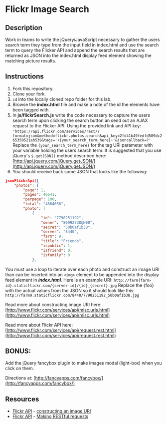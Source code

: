 # Flickr Image Search

## Description

Work in teams to write the jQuery/JavaScript necessary to gather the users search term they type from the input field in index.html and use the search term to query the Flicker API and append the search results that are returned as JSON into the index.html display feed element showing the matching picture results.

## Instructions

1. Fork this repository.
2. Clone your fork.
3. `cd` into the locally cloned repo folder for this lab.
4. Browse the **index.html** file and make a note of the id the elements have been tagged with.
5. In **js/flickrSearch.js** write the code necessary to capture the users search term upon clicking the search button an send out an AJAX request to the Flicker API. Using the provided link and API key:
`'https://api.flickr.com/services/rest/?format=json&method=flickr.photos.search&api_key=2fd41b49fedfd589dc265350521ab539&tags='+{your_search_term_here}+'&jsoncallback=?'`
Replace the `{your_search_term_here}` for the tag URI parameter with your variable holding the users search term. It is suggested that you use jQuery's `$.getJSON()` method described here: [http://api.jquery.com/jQuery.getJSON/](http://api.jquery.com/jQuery.getJSON/)
6. You should receive back some JSON that looks like the following:
```JSON
jsonFlickrApi({
    "photos": {
        "page": 1,
        "pages": 46641,
        "perpage": 100,
        "total": "4664056",
        "photo": [
            {
                "id": "7790251192",
                "owner": "80992738@N00",
                "secret": "50b0af1b38",
                "server": "8440",
                "farm": 9,
                "title": "Friends",
                "ispublic": 1,
                "isfriend": 0,
                "isfamily": 0
            },
```

You must use a loop to iterate over each photo and construct an image URI than can be inserted into an `<img>` element to be appended into the display feed element in ***index.html***. Here is an example URI:
`http://farm{farm-id}.staticflickr.com/{server-id}/{id}_{secret}.jpg`
Replace the {foo} with the actual values from the JSON so it should look like this:
`http://farm9.staticflickr.com/8440/7790251192_50b0af1b38.jpg`

Read more about constructing image URI here: [http://www.flickr.com/services/api/misc.urls.html](http://www.flickr.com/services/api/misc.urls.html)

Read more about Flickr API here: [http://www.flickr.com/services/api/request.rest.html](http://www.flickr.com/services/api/request.rest.html)

## BONUS:

Add the jQuery fancybox plugin to make images modal (light-box) when you click on them.

Directions at: [http://fancyapps.com/fancybox/](http://fancyapps.com/fancybox/)

## Resources
* [Flickr API](https://www.flickr.com/services/api/) - [constructing an image URI](https://www.flickr.com/services/api/misc.urls.html)
* [Flickr API](https://www.flickr.com/services/api/) - [Making RESTful requests](https://www.flickr.com/services/api/request.rest.html)
